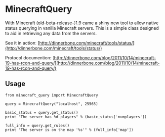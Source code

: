 MinecraftQuery
======

With Minecraft (old-beta-release-)1.9 came a shiny new tool to allow native status querying in vanilla Minecraft servers.
This is a simple class designed to aid in retrieving any data from the servers.

See it in action: [http://dinnerbone.com/minecraft/tools/status/](http://dinnerbone.com/minecraft/tools/status/)

Protocol documention: [http://dinnerbone.com/blog/2011/10/14/minecraft-19-has-rcon-and-query/](http://dinnerbone.com/blog/2011/10/14/minecraft-19-has-rcon-and-query/)

Usage
-----------

    from minecraft_query import MinecraftQuery
    
    query = MinecraftQuery("localhost", 25565)
    
    basic_status = query.get_status()
    print "The server has %d players" % (basic_status['numplayers'])
    
    full_info = query.get_rules()
    print "The server is on the map '%s'" % (full_info['map'])